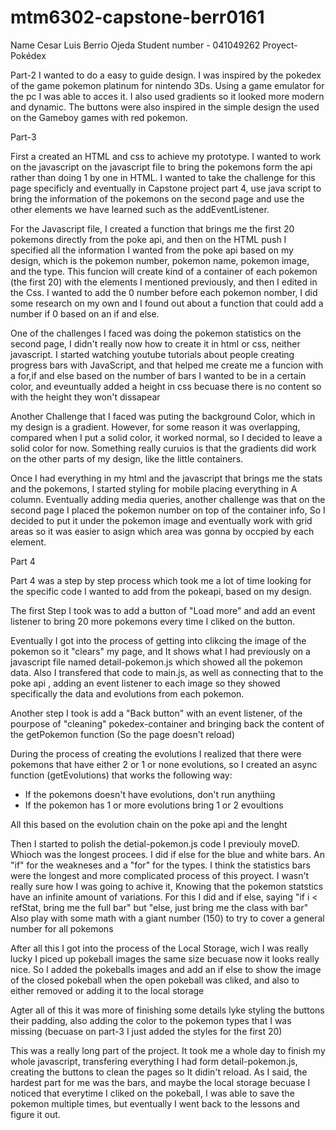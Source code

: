 # mtm6302-capstone-berr0161
Name Cesar Luis Berrio Ojeda
Student number - 041049262
Proyect- Pokédex

Part-2
I wanted to do a easy to guide design. I was inspired by the pokedex of the game pokemon platinum for nintendo 3Ds. Using a game emulator for the pc I was able to acces it. I also used gradients so it looked more modern and dynamic. The buttons were also inspired in the simple design the used on the Gameboy games with red pokemon.

Part-3

First a created an HTML and css to achieve my prototype. I wanted to work on the javascript on the javascript file to bring the pokemons form the api rather than doing 1 by one in HTML. I wanted to take the challenge for this page specificly and eventually in Capstone project part 4, use java script to bring the information of the pokemons on the second page and use the other elements we have learned such as the addEventListener.

For the Javascript file, I created a function that brings me the first 20 pokemons directly from the poke api, and then on the HTML push I specified all the information I wanted from the poke api based on my design, which is the pokemon number, pokemon name, pokemon image, and the type. This funcion will create kind of a container of each pokemon (the first 20) with the elements I mentioned previously, and then I edited in the Css. I wanted to add the 0 number before each pokemon nomber, I did some research on my own and I found out about a function that could add a number if 0 based on an if and else.

One of the challenges I faced was doing the pokemon statistics on the second page, I didn't really now how to create it in html or css, neither javascript. I started watching youtube tutorials about people creating progress bars with JavaScript, and that helped me create me a funcion with a for,if and else based on the number of bars I wanted to be in a certain color, and eveuntually added a height in css becuase there is no content so with the height they won't dissapear

Another Challenge that I faced was puting the background Color, which in my design is a gradient. However, for some reason it was overlapping, compared when I put a solid color, it worked normal, so I decided to leave a solid color for now. Something really curuios is that the gradients did work on the other parts of my design, like the little containers.

Once I had everything in my html and the javascript that brings me the stats and the pokemons, I started styling for mobile placing everything in A column. Eventually adding media queries, another challenge was that on the second page I placed the pokemon number on top of the container info, So I decided to put it under the pokemon image and eventually work with grid areas so it was easier to asign which area was gonna by occpied by each element.


Part 4

Part 4 was a step by step process which took me a lot of time looking for the specific code I wanted to add from the pokeapi, based on my design.

The first Step I took was to add a button of "Load more" and add an event listener to bring 20 more pokemons every time I cliked on the button.

Eventually I got into the process of getting into clikcing the image of the pokemon so it "clears" my page, and It shows what I had previously on a javascript file named detail-pokemon.js which showed all the pokemon data. Also I transfered that code to main.js, as well as connecting that to the poke api , adding an event listener to each image so they showed specifically the data and evolutions from each pokemon.

Another step I took is add a "Back button" with an event listener, of the pourpose of "cleaning" pokedex-container and bringing back the content of the getPokemon function (So the page doesn't reload)

During the process of creating the evolutions I realized that there were pokemons that have either 2 or 1 or none evolutions, so I created an async function (getEvolutions) that works the following way:

- If the pokemons doesn't have evolutions, don't run anythiing
- If the pokemon has 1 or more evolutions bring 1 or 2 evoultions

All this based on the evolution chain on the poke api and the lenght

Then I started to polish the detial-pokemon.js code I previouly moveD. Whioch was the longest procees. I did if else for the blue and white bars. An "if" for the weakneses and a "for" for the types. I think  the statistics bars were the longest and more complicated process of this proyect. I wasn't really sure how I was going to achive it, Knowing that the pokemon statstics have an infinite amount of variations. For this I did and if else, saying "if i < refStat, bring me the full bar" but "else, just bring me the class with bar" Also play with some math with a giant number (150) to try to cover a general number for all pokemons

After all this I got into the process of the Local Storage, wich I was really lucky I piced up pokeball images the same size becuase now it looks really nice. So I added the pokeballs images and add an if else to show the image of the closed pokeball when the open pokeball was cliked, and also to either removed or adding it to the local storage 

Agter all of this it was more of finishing some details lyke styling the buttons their padding, also adding the color to the pokemon types that I was missing (becuase on part-3 I just added the styles for the first 20)

This was a really long part of the project. It took me a whole day to finish my whole javascript, transfering everything I had form detail-pokemon.js, creating the buttons to clean the pages so It didin't reload. As I said, the hardest part for me was the bars, and maybe the local storage becuase I noticed that everytime I cliked on the pokeball, I was able to save the pokemon multiple times, but eventually I went back to the lessons and figure it out.





